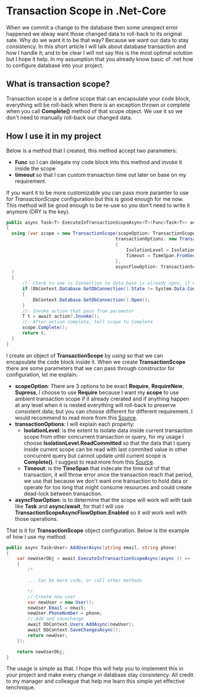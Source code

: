 # Transaction Scope in .Net-Core

When we commit a change to the database then some unexpect error happened we alway want those changed data to roll-back to its original sate. Why do we want it to be that way? Because we want our data to stay consistency. In this short article I will talk about database transaction and how I handle it; and to be clear I will not say this is the most optimal solution but I hope it help. In my assumption that you already know basic of .net how to configure database into your project.

## What is transaction scope?
Transaction scope is a define scope that can encapsulate your code block, everything will be roll-back when there is an exception thrown or complete when you call **Complete()** method of that scope object. We use it so we don't need to manually roll-back our changed data.

## How I use it in my project

Below is a method that I created, this method accept two parameters: 
- **Func** so I can delegate my code block into this method and invoke it inside the scope 
- **timeout** so that I can custom transaction time out later on base on my requirement. 

If you want it to be more customizable you can pass more paramter to use for *TransactionScope* configuration but this is good enough for me now. This method will be good enough to be re-use so you don't need to write it anymore (DRY is the key).

```C#
public async Task<T> ExecuteInTransactionScopeAsync<T>(Func<Task<T>> action, int timeout = 120)
{
  using (var scope = new TransactionScope(scopeOption: TransactionScopeOption.Required,
                                         transactionOptions: new TransactionOptions()
                                         {
                                             IsolationLevel = IsolationLevel.ReadCommitted,
                                             Timeout = TimeSpan.FromSeconds(timeout)
                                         },
                                         asyncFlowOption: TransactionScopeAsyncFlowOption.Enabled)
  )
  {
      //- Check to see is Connection to data base is already open, if not Open a connection
      if (DbContext.Database.GetDbConnection().State != System.Data.ConnectionState.Open)
      {
          DbContext.Database.GetDbConnection().Open();
      }
      //- Invoke action that pass from parameter
      T t = await action?.Invoke();
      //- After action complete, tell scope to Complete
      scope.Complete();
      return t;
  }
}
```

I create an object of **TransactionScope** by *using* so that we can encapsulate the code block inside it. When we create **TransactionScope** there are some parameters that we can pass through constructor for configuration, let me explain:
- **scopeOption**: There are 3 options to be exact **Require**, **RequireNew**, **Supress**, I choose to use **Require** because I want my **scope** to use ambient transaction scope if it already crerated and if anything happen at any level when it is nested everything will roll-back to preserve consistent data; but you can choose different for different requirement. I would recommend to read more from this [Source](http://web.archive.org/web/20100829210742/http://www.pluralsight-training.net/community/blogs/jimjohn/archive/2005/06/18/11451.aspx).
- **transactionOptions**: I will explain each property:
  - **IsolationLevel**: is the extent to isolate data inside current transaction scope from other concurrent transaction or query, for my usage I choose **IsolationLevel.ReadCommitted** so that the data that I query inside current scope can be read with last commited value in other concurrent query but cannot update until current scope is **Complete()**. I suggest to read more from this [Source](https://learn.microsoft.com/en-us/dotnet/api/system.transactions.isolationlevel?view=netframework-4.8).
  - **Timeout**: is the **TimeSpan** that indecate the time out of that transaction, it will throw error once the transaction reach that period, we use that because we don't want one transaction to hold data or operate for too long that might consume resources and could create dead-lock between transaction.
- **asyncFlowOption**: is to determine that the scope will work will with task like **Task** and **async/await**, for that I will use **TransactionScopeAsyncFlowOption.Enabled** so it will work well with those operations.

That is it for **TransactionScope** object configuration. Below is the example of how I use my method.

```C#
public async Task<User> AddUserAsync(string email, string phone)
{
    var newUserObj = await ExecuteInTransactionScopeAsync(async () =>
    {
        /*

        ... Can be more code, or call other methods

        */
        //-Create new user
        var newUser = new User();
        newUser.Email = email;
        newUser.PhoneNumber = phone;
        //-Add and savechange
        await DbContext.Users.AddAsync(newUser);
        await DbContext.SaveChangesAsync();
        return newUser;
    });

    return newUserObj;
}
```
The usage is simple as that. I hope this will help you to implement this in your project and make every change in database stay consistency. All credit to my manager and colleague that help me learn this simple yet effective tenchnique.
